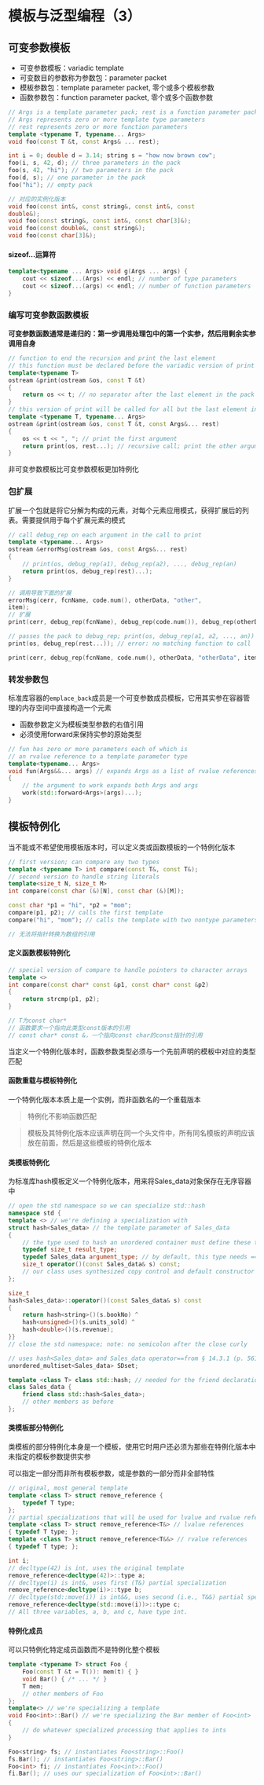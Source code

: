 # 模板与泛型编程（3）

## 可变参数模板

* 可变参数模板：variadic template
* 可变数目的参数称为参数包：parameter packet
* 模板参数包：template parameter packet, 零个或多个模板参数
* 函数参数包：function parameter packet, 零个或多个函数参数

```c++
// Args is a template parameter pack; rest is a function parameter pack
// Args represents zero or more template type parameters
// rest represents zero or more function parameters
template <typename T, typename... Args>
void foo(const T &t, const Args& ... rest);

int i = 0; double d = 3.14; string s = "how now brown cow";
foo(i, s, 42, d); // three parameters in the pack
foo(s, 42, "hi"); // two parameters in the pack
foo(d, s); // one parameter in the pack
foo("hi"); // empty pack

// 对应的实例化版本
void foo(const int&, const string&, const int&, const
double&);
void foo(const string&, const int&, const char[3]&);
void foo(const double&, const string&);
void foo(const char[3]&);
```

#### sizeof...运算符
```c++
template<typename ... Args> void g(Args ... args) {
    cout << sizeof...(Args) << endl; // number of type parameters
    cout << sizeof...(args) << endl; // number of function parameters
}
```

### 编写可变参数函数模板

**可变参数函数通常是递归的：第一步调用处理包中的第一个实参，然后用剩余实参调用自身**

```c++
// function to end the recursion and print the last element
// this function must be declared before the variadic version of print is defined
template<typename T>
ostream &print(ostream &os, const T &t)
{
    return os << t; // no separator after the last element in the pack
}
// this version of print will be called for all but the last element in the pack
template <typename T, typename... Args>
ostream &print(ostream &os, const T &t, const Args&... rest)
{
    os << t << ", "; // print the first argument
    return print(os, rest...); // recursive call; print the other arguments
}
```

非可变参数模板比可变参数模板更加特例化

### 包扩展

扩展一个包就是将它分解为构成的元素，对每个元素应用模式，获得扩展后的列表。需要提供用于每个扩展元素的模式

```c++
// call debug_rep on each argument in the call to print
template <typename... Args>
ostream &errorMsg(ostream &os, const Args&... rest)
{
    // print(os, debug_rep(a1), debug_rep(a2), ..., debug_rep(an)
    return print(os, debug_rep(rest)...);
}

// 调用导致下面的扩展
errorMsg(cerr, fcnName, code.num(), otherData, "other",
item);
// 扩展
print(cerr, debug_rep(fcnName), debug_rep(code.num()), debug_rep(otherData), debug_rep("otherData"), debug_rep(item));

// passes the pack to debug_rep; print(os, debug_rep(a1, a2, ..., an))
print(os, debug_rep(rest...)); // error: no matching function to call

print(cerr, debug_rep(fcnName, code.num(), otherData, "otherData", item));
```

### 转发参数包

标准库容器的`emplace_back`成员是一个可变参数成员模板，它用其实参在容器管理的内存空间中直接构造一个元素

* 函数参数定义为模板类型参数的右值引用
* 必须使用forward来保持实参的原始类型

```c++
// fun has zero or more parameters each of which is
// an rvalue reference to a template parameter type
template<typename... Args>
void fun(Args&&... args) // expands Args as a list of rvalue references
{
    // the argument to work expands both Args and args
    work(std::forward<Args>(args)...);
}
```

## 模板特例化

当不能或不希望使用模板版本时，可以定义类或函数模板的一个特例化版本

```c++
// first version; can compare any two types
template <typename T> int compare(const T&, const T&);
// second version to handle string literals
template<size_t N, size_t M>
int compare(const char (&)[N], const char (&)[M]);

const char *p1 = "hi", *p2 = "mom";
compare(p1, p2); // calls the first template
compare("hi", "mom"); // calls the template with two nontype parameters

// 无法将指针转换为数组的引用
```

#### 定义函数模板特例化

```c++
// special version of compare to handle pointers to character arrays
template <>
int compare(const char* const &p1, const char* const &p2)
{
    return strcmp(p1, p2);
}

// T为const char*
// 函数要求一个指向此类型const版本的引用
// const char* const &，一个指向const char的const指针的引用
```
当定义一个特例化版本时，函数参数类型必须与一个先前声明的模板中对应的类型匹配

#### 函数重载与模板特例化

一个特例化版本本质上是一个实例，而非函数名的一个重载版本

> 特例化不影响函数匹配

> 模板及其特例化版本应该声明在同一个头文件中，所有同名模板的声明应该放在前面，然后是这些模板的特例化版本

#### 类模板特例化

为标准库hash模板定义一个特例化版本，用来将Sales_data对象保存在无序容器中

```c++
// open the std namespace so we can specialize std::hash
namespace std {
template <> // we're defining a specialization with
struct hash<Sales_data> // the template parameter of Sales_data
{
    // the type used to hash an unordered container must define these types
    typedef size_t result_type;
    typedef Sales_data argument_type; // by default, this type needs ==
    size_t operator()(const Sales_data& s) const;
    // our class uses synthesized copy control and default constructor
};

size_t
hash<Sales_data>::operator()(const Sales_data& s) const
{
    return hash<string>()(s.bookNo) ^
    hash<unsigned>()(s.units_sold) ^
    hash<double>()(s.revenue);
}}
// close the std namespace; note: no semicolon after the close curly

// uses hash<Sales_data> and Sales_data operator==from § 14.3.1 (p. 561)
unordered_multiset<Sales_data> SDset;

template <class T> class std::hash; // needed for the friend declaration
class Sales_data {
    friend class std::hash<Sales_data>;
    // other members as before
};
```

#### 类模板部分特例化

类模板的部分特例化本身是一个模板，使用它时用户还必须为那些在特例化版本中未指定的模板参数提供实参

可以指定一部分而非所有模板参数，或是参数的一部分而非全部特性

```c++
// original, most general template
template <class T> struct remove_reference {
    typedef T type;
};
// partial specializations that will be used for lvalue and rvalue references
template <class T> struct remove_reference<T&> // lvalue references
{ typedef T type; };
template <class T> struct remove_reference<T&&> // rvalue references
{ typedef T type; };

int i;
// decltype(42) is int, uses the original template
remove_reference<decltype(42)>::type a;
// decltype(i) is int&, uses first (T&) partial specialization
remove_reference<decltype(i)>::type b;
// decltype(std::move(i)) is int&&, uses second (i.e., T&&) partial specialization
remove_reference<decltype(std::move(i))>::type c;
// All three variables, a, b, and c, have type int.
```

#### 特例化成员

可以只特例化特定成员函数而不是特例化整个模板

```c++
template <typename T> struct Foo {
    Foo(const T &t = T()): mem(t) { }
    void Bar() { /* ... */ }
    T mem;
    // other members of Foo
};
template<> // we're specializing a template
void Foo<int>::Bar() // we're specializing the Bar member of Foo<int>
{
    // do whatever specialized processing that applies to ints
}

Foo<string> fs; // instantiates Foo<string>::Foo()
fs.Bar(); // instantiates Foo<string>::Bar()
Foo<int> fi; // instantiates Foo<int>::Foo()
fi.Bar(); // uses our specialization of Foo<int>::Bar()
```